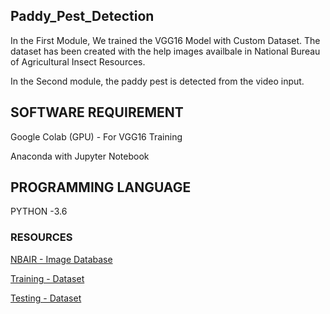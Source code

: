 ## Paddy_Pest_Detection


In the First Module, We trained the VGG16 Model with Custom Dataset. The dataset has been created with the help images availbale in National Bureau of Agricultural Insect Resources.

In the Second module, the paddy pest is detected from the video input. 


## SOFTWARE REQUIREMENT
Google Colab (GPU) - For VGG16 Training

Anaconda with Jupyter Notebook

## PROGRAMMING LANGUAGE 

PYTHON -3.6


### RESOURCES

[NBAIR - Image Database](https://databases.nbair.res.in/insectpests/pestsearch.php?cropname=Rice)

[Training - Dataset](https://drive.google.com/drive/folders/13lYfE1itkKGwHrG_dGR5S7zb4S0DUhhw?usp=sharing)

[Testing - Dataset](https://drive.google.com/drive/folders/1IYJyp9I10F1m-I928ac-KJqj7yKTdSmv?usp=sharing)

